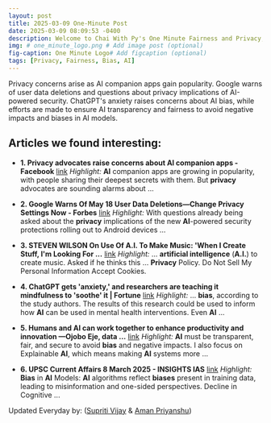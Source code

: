 ```yaml
---
layout: post
title: 2025-03-09 One-Minute Post
date: 2025-03-09 08:09:53 -0400
description: Welcome to Chai With Py's One Minute Fairness and Privacy, which aims to provide you the current happenings in the world of Fairness, Privacy, and AI.
img: # one_minute_logo.png # Add image post (optional)
fig-caption: One Minute Logo# Add figcaption (optional)
tags: [Privacy, Fairness, Bias, AI]
---
```


Privacy concerns arise as AI companion apps gain popularity. Google warns of user data deletions and questions about privacy implications of AI-powered security. ChatGPT's anxiety raises concerns about AI bias, while efforts are made to ensure AI transparency and fairness to avoid negative impacts and biases in AI models.

## Articles we found interesting:

- **1. <b>Privacy</b> advocates raise concerns about <b>AI</b> companion apps - Facebook** [link](https://www.facebook.com/NBCNews/videos/privacy-advocates-raise-concerns-about-ai-companion-apps/653422167048123/)
_Highlight:_ <b>AI</b> companion apps are growing in popularity, with people sharing their deepest secrets with them. But <b>privacy</b> advocates are sounding alarms about&nbsp;...

- **2. Google Warns Of May 18 User Data Deletions—Change <b>Privacy</b> Settings Now - Forbes** [link](https://www.forbes.com/sites/daveywinder/2025/03/08/google-warns-of-may-18-user-data-deletions-change-privacy-settings-now/)
_Highlight:_ With questions already being asked about the <b>privacy</b> implications of the new <b>AI</b>-powered security protections rolling out to Android devices&nbsp;...

- **3. STEVEN WILSON On Use Of <b>A.I.</b> To Make Music: &#39;When I Create Stuff, I&#39;m Looking For ...** [link](https://blabbermouth.net/news/steven-wilson-on-use-of-a-i-to-make-music-when-i-create-stuff-im-looking-for-things-that-arent-predictable)
_Highlight:_ ... <b>artificial intelligence</b> (<b>A.I.</b>) to create music. Asked if he thinks this ... <b>Privacy</b> Policy. Do Not Sell My Personal Information Accept Cookies.

- **4. ChatGPT gets &#39;anxiety,&#39; and researchers are teaching it mindfulness to &#39;soothe&#39; it | Fortune** [link](https://fortune.com/2025/03/09/openai-chatgpt-anxiety-mindfulness-mental-health-intervention/)
_Highlight:_ ... <b>bias</b>, according to the study authors. The results of this research could be used to inform how <b>AI</b> can be used in mental health interventions. Even <b>AI</b>&nbsp;...

- **5. Humans and <b>AI</b> can work together to enhance productivity and innovation —Ojobo Eje, data ...** [link](https://tribuneonlineng.com/humans-and-ai-can-work-together-to-enhance-productivity-and-innovation-ojobo-eje-data-scientist-ai-researcher/)
_Highlight:_ <b>AI</b> must be transparent, fair, and secure to avoid <b>bias</b> and negative impacts. I also focus on Explainable <b>AI</b>, which means making <b>AI</b> systems more&nbsp;...

- **6. UPSC Current Affairs 8 March 2025 - INSIGHTS IAS** [link](https://www.insightsonindia.com/2025/03/08/upsc-current-affairs-8-march-2025/)
_Highlight:_ <b>Bias</b> in <b>AI</b> Models: <b>AI</b> algorithms reflect <b>biases</b> present in training data, leading to misinformation and one-sided perspectives. Decline in Cognitive&nbsp;...


Updated Everyday by: (<a href="https://supritivijay.github.io/">Supriti Vijay</a> & <a href="https://amanpriyanshu.github.io/">Aman Priyanshu</a>)
